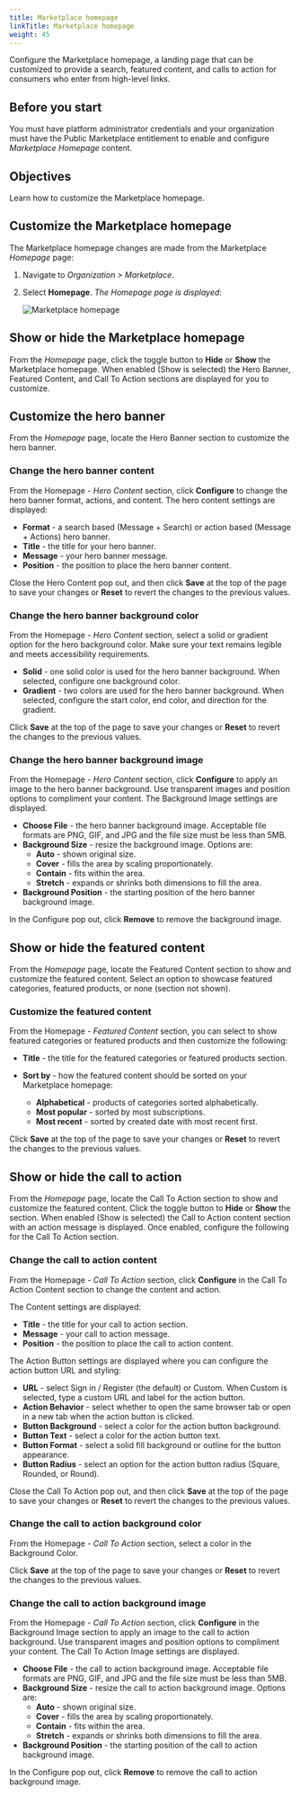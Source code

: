 ```yaml
---
title: Marketplace homepage
linkTitle: Marketplace homepage
weight: 45
---
```


Configure the Marketplace homepage, a landing page that can be customized to provide a search, featured content, and calls to action for consumers who enter from high-level links.

## Before you start

You must have platform administrator credentials and your organization must have the Public Marketplace entitlement to enable and configure *Marketplace Homepage* content.

## Objectives

Learn how to customize the Marketplace homepage.

## Customize the Marketplace homepage

The Marketplace homepage changes are made from the Marketplace *Homepage* page:

1. Navigate to *Organization > Marketplace*.
2. Select **Homepage**. *The Homepage page is displayed*:

    ![Marketplace homepage](/Images/marketplace/marketplace_homepage.png)

## Show or hide the Marketplace homepage

From the *Homepage* page, click the toggle button to **Hide** or **Show** the Marketplace homepage. When enabled (Show is selected) the Hero Banner, Featured Content, and Call To Action sections are displayed for you to customize.

## Customize the hero banner

From the *Homepage* page, locate the Hero Banner section to customize the hero banner.

### Change the hero banner content

From the Homepage - *Hero Content* section, click **Configure** to change the hero banner format, actions, and content. The hero content settings are displayed:

* **Format** - a search based (Message + Search) or action based (Message + Actions) hero banner.
* **Title** - the title for your hero banner.
* **Message** - your hero banner message.
* **Position** - the position to place the hero banner content.

Close the Hero Content pop out, and then click **Save** at the top of the page to save your changes or **Reset** to revert the changes to the previous values.

### Change the hero banner background color

From the Homepage - *Hero Content* section, select a solid or gradient option for the hero background color. Make sure your text remains legible and meets accessibility requirements.

* **Solid** - one solid color is used for the hero banner background. When selected, configure one background color.
* **Gradient** - two colors are used for the hero banner background. When selected, configure the start color, end color, and direction for the gradient.

Click **Save** at the top of the page to save your changes or **Reset** to revert the changes to the previous values.

### Change the hero banner background image

From the Homepage - *Hero Content* section, click **Configure** to apply an image to the hero banner background. Use transparent images and position options to compliment your content. The Background Image settings are displayed.

* **Choose File** - the hero banner background image. Acceptable file formats are PNG, GIF, and JPG and the file size must be less than 5MB.
* **Background Size** - resize the background image. Options are:
    * **Auto** - shown original size.
    * **Cover** - fills the area by scaling proportionately.
    * **Contain** - fits within the area.
    * **Stretch** - expands or shrinks both dimensions to fill the area.
* **Background Position** - the starting position of the hero banner background image.

In the Configure pop out, click **Remove** to remove the background image.

## Show or hide the featured content

From the *Homepage* page, locate the Featured Content section to show and customize the featured content. Select an option to showcase featured categories, featured products, or none (section not shown).

### Customize the featured content

From the Homepage - *Featured Content* section, you can select to show featured categories or featured products and then customize the following:

* **Title** - the title for the featured categories or featured products section.
* **Sort by** - how the featured content should be sorted on your Marketplace homepage:

    * **Alphabetical** - products of categories sorted alphabetically.
    * **Most popular** - sorted by most subscriptions.
    * **Most recent** - sorted by created date with most recent first.

Click **Save** at the top of the page to save your changes or **Reset** to revert the changes to the previous values.

## Show or hide the call to action

From the *Homepage* page, locate the Call To Action section to show and customize the featured content. Click the toggle button to **Hide** or **Show** the section. When enabled (Show is selected) the Call to Action content section with an action message is displayed. Once enabled, configure the following for the Call To Action section.

### Change the call to action content

From the Homepage - *Call To Action* section, click **Configure** in the Call To Action Content section to change the content and action.

The Content settings are displayed:

* **Title** - the title for your call to action section.
* **Message** - your call to action message.
* **Position** - the position to place the call to action content.

The Action Button settings are displayed where you can configure the action button URL and styling:

* **URL** - select Sign in / Register (the default) or Custom. When Custom is selected, type a custom URL and label for the action button.
* **Action Behavior** - select whether to open the same browser tab or open in a new tab when the action button is clicked.
* **Button Background** - select a color for the action button background.
* **Button Text** - select a color for the action button text.
* **Button Format** - select a solid fill background or outline for the button appearance.
* **Button Radius** - select an option for the action button radius (Square, Rounded, or Round).

Close the Call To Action pop out, and then click **Save** at the top of the page to save your changes or **Reset** to revert the changes to the previous values.

### Change the call to action background color

From the Homepage - *Call To Action* section, select a color in the Background Color.

Click **Save** at the top of the page to save your changes or **Reset** to revert the changes to the previous values.

### Change the call to action background image

From the Homepage - *Call To Action* section, click **Configure** in the Background Image section to apply an image to the call to action background. Use transparent images and position options to compliment your content. The Call To Action Image settings are displayed.

* **Choose File** - the call to action background image. Acceptable file formats are PNG, GIF, and JPG and the file size must be less than 5MB.
* **Background Size** - resize the call to action background image. Options are:
    * **Auto** - shown original size.
    * **Cover** - fills the area by scaling proportionately.
    * **Contain** - fits within the area.
    * **Stretch** - expands or shrinks both dimensions to fill the area.
* **Background Position** - the starting position of the call to action background image.

In the Configure pop out, click **Remove** to remove the call to action background image.